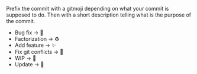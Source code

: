 Prefix the commit with a gitmoji depending on what your commit is supposed to do.
Then with a short description telling what is the purpose of the commit.

- Bug fix -> :bug:
- Factorization -> :recycle:
- Add feature -> :sparkles:
- Fix git conflicts -> :rotating_light:
- WIP -> :construction:
- Update -> :beers:
